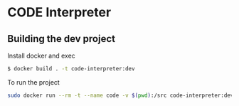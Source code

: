 # CODE Interpreter

## Building the dev project

Install docker and exec

```bash
$ docker build . -t code-interpreter:dev 
```

To run the project

```bash
sudo docker run --rm -t --name code -v $(pwd):/src code-interpreter:dev
```